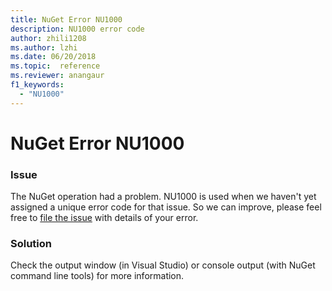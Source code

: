 ```yaml
---
title: NuGet Error NU1000
description: NU1000 error code
author: zhili1208
ms.author: lzhi
ms.date: 06/20/2018
ms.topic:  reference
ms.reviewer: anangaur
f1_keywords: 
  - "NU1000"
---
```


# NuGet Error NU1000

### Issue
The NuGet operation had a problem. NU1000 is used when we haven't yet assigned a unique error code for that issue. So we can improve, please feel free to [file the issue](https://github.com/nuget/home/issues) with details of your error.

### Solution
Check the output window (in Visual Studio) or console output (with NuGet command line tools) for more information.
